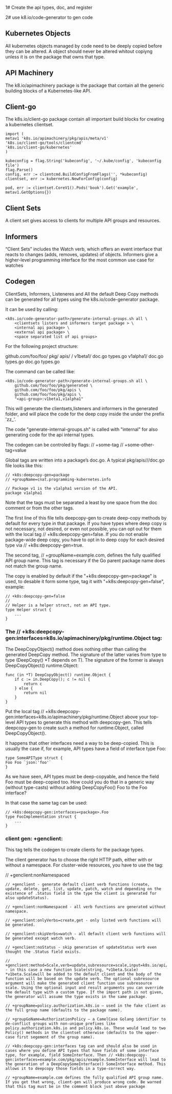 1# Create the api types, doc, and register

2# use k8.io/code-generator to gen code

## Kubernetes Objects

All kubernetes objects managed by code need to be deeply copied before they can be altered. A object should never be altered whitout copiyng unless it is on the package that owns that type.

## API Machinery

The k8.io/apimachinery package is the package that contain all the generic building blocks of a Kubernetes-like API.

## Client-go

The k8s.io/client-go package contain all important build blocks for creating a kubernetes clientset.

    import (
    metav1 'k8s.io/apimachinery/pkg/apis/meta/v1'
    'k8s.io/client-go/tools/clientcmd'
    'k8s.io/client-go/kubernetes'
    )

    kubeconfig = flag.String('kubeconfig', '~/.kube/config', 'kubeconfig file')
    flag.Parse()
    config, err := clientcmd.BuildConfigFromFlags('', *kubeconfig)
    clientset, err := kubernetes.NewForConfig(config)

    pod, err := clientset.CoreV1().Pods('book').Get('example', metav1.GetOptions{})


## Client Sets

A client set gives access to clients for multiple API groups and resources. 

## Informers

 “Client Sets” includes the Watch verb, which offers an event interface that reacts to changes (adds, removes, updates) of objects. Informers give a higher-level programming interface for the most common use case for watches

## Codegen
ClientSets, Informers, Listeneres and All the default Deep Copy methods can be generated for all types using the k8s.io/code-generator package.

It can be used by calling:

    <k8s.io/code-generator-path>/generate-internal-groups.sh all \
        <clientsets listers and informers target package > \
        <internal api package> \
        <external api package> \
        <space separated list of api groups>

For the following project structure:

github.com/foo/foo/
    pkg/
        apis/
            <api-group>/
                v1beta1/
                    doc.go
                    types.go
                v1alpha1/
                    doc.go
                    types.go
                doc.go
                types.go

The command can be called like:

    <k8s.io/code-generator-path>/generate-internal-groups.sh all \
        github.com/foo/foo/pkg/generated \
        github.com/foo/foo/pkg/apis \
        github.com/foo/foo/pkg/apis \
        "<api-group>:v1beta1,v1alpha1"

This will generate the clientsets,listeners and informers in the generated folder, and will place the code for the deep copy inside the <api-group> under the prefix 'zz_'.

The code "generate-internal-groups.sh" is called with "internal" for also generating code for the api internal types.

The codegen can be controled by flags:
    // +some-tag
    // +some-other-tag=value


Global tags are written into a package’s doc.go. A typical pkg/apis/<group>/<version>/doc.go file looks like this:

    // +k8s:deepcopy-gen=package
    // +groupName=cnat.programming-kubernetes.info

    // Package v1 is the v1alpha1 version of the API.
    package v1alpha1

Note that the tags must be separated a least by one space from the doc comment or from the other tags.

The first line of this file tells deepcopy-gen to create deep-copy methods by default for every type in that package. If you have types where deep copy is not necessary, not desired, or even not possible, you can opt out for them with the local tag // +k8s:deepcopy-gen=false. If you do not enable package-wide deep copy, you have to opt in to deep copy for each desired type via // +k8s:deepcopy-gen=true.

The second tag, // +groupName=example.com, defines the fully qualified API group name. This tag is necessary if the Go parent package name does not match the group name.


The copy is enabled by default if the "+k8s:deepcopy-gen=package" is used, to desable it form some type, tag it with "+k8s:deepcopy-gen=false", example:

    // +k8s:deepcopy-gen=false
    //
    // Helper is a helper struct, not an API type.
    type Helper struct {
        ...
    }


### The // +k8s:deepcopy-gen:interfaces=k8s.io/apimachinery/pkg/runtime.Object tag:


The DeepCopyObject() method does nothing other than calling the generated DeepCopy method. The signature of the latter varies from type to type (DeepCopy() *T depends on T). The signature of the former is always DeepCopyObject() runtime.Object:

    func (in *T) DeepCopyObject() runtime.Object {
        if c := in.DeepCopy(); c != nil {
            return c
        } else {
            return nil
        }
    }

Put the local tag // +k8s:deepcopy-gen:interfaces=k8s.io/apimachinery/pkg/runtime.Object above your top-level API types to generate this method with deepcopy-gen. This tells deepcopy-gen to create such a method for runtime.Object, called DeepCopyObject().

It happens that other interfaces need a way to be deep-copied. This is usually the case if, for example, API types have a field of interface type Foo:

    type SomeAPIType struct {
    Foo Foo `json:'foo'`
    }

As we have seen, API types must be deep-copyable, and hence the field Foo must be deep-copied too. How could you do that in a generic way (without type-casts) without adding DeepCopyFoo() Foo to the Foo interface?

In that case the same tag can be used:

    // +k8s:deepcopy-gen:interfaces=<package>.Foo
    type FooImplementation struct {
        ...
    }

### client gen: +genclient:

This tag tells the codegen to create clients for the package types.

The client generator has to choose the right HTTP path, either with or without a namespace. For cluster-wide resources, you have to use the tag:

// +genclient:nonNamespaced



    // +genclient - generate default client verb functions (create, update, delete, get, list, update, patch, watch and depending on the existence of .Status field in the type the client is generated for also updateStatus).

    // +genclient:nonNamespaced - all verb functions are generated without namespace.

    // +genclient:onlyVerbs=create,get - only listed verb functions will be generated.

    // +genclient:skipVerbs=watch - all default client verb functions will be generated except watch verb.

    // +genclient:noStatus - skip generation of updateStatus verb even thought the .Status field exists.

    // +genclient:method=Scale,verb=update,subresource=scale,input=k8s.io/api/extensions/v1beta1.Scale,result=k8s.io/api/extensions/v1beta1.Scale - in this case a new function Scale(string, *v1beta.Scale) *v1beta.Scalewill be added to the default client and the body of the function will be based on the update verb. The optional subresource argument will make the generated client function use subresource scale. Using the optional input and result arguments you can override the default type with a custom type. If the import path is not given, the generator will assume the type exists in the same package.

    // +groupName=policy.authorization.k8s.io – used in the fake client as the full group name (defaults to the package name).

    // +groupGoName=AuthorizationPolicy – a CamelCase Golang identifier to de-conflict groups with non-unique prefixes like policy.authorization.k8s.io and policy.k8s.io. These would lead to two Policy() methods in the clientset otherwise (defaults to the upper-case first segement of the group name).

    // +k8s:deepcopy-gen:interfaces tag can and should also be used in cases where you define API types that have fields of some interface type, for example, field SomeInterface. Then // +k8s:deepcopy-gen:interfaces=example.com/pkg/apis/example.SomeInterface will lead to the generation of a DeepCopySomeInterface() SomeInterface method. This allows it to deepcopy those fields in a type-correct way.

    // +groupName=example.com defines the fully qualified API group name. If you get that wrong, client-gen will produce wrong code. Be warned that this tag must be in the comment block just above package
